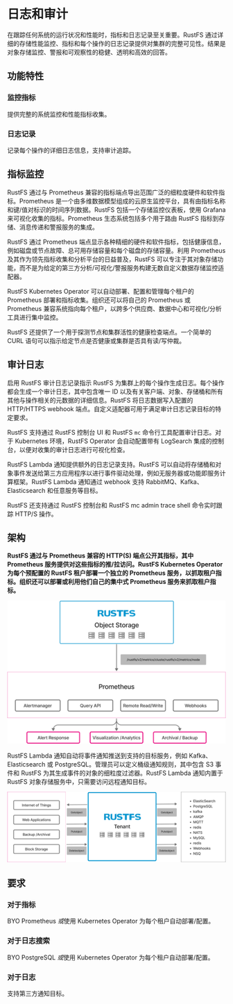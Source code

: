 # 日志和审计

在跟踪任何系统的运行状况和性能时，指标和日志记录至关重要。RustFS 通过详细的存储性能监控、指标和每个操作的日志记录提供对集群的完整可见性。结果是对象存储监控、警报和可观察性的稳健、透明和高效的回答。

## 功能特性

### 监控指标

提供完整的系统监控和性能指标收集。

### 日志记录

记录每个操作的详细日志信息，支持审计追踪。

## 指标监控

RustFS 通过与 Prometheus 兼容的指标端点导出范围广泛的细粒度硬件和软件指标。Prometheus 是一个由多维数据模型组成的云原生监控平台，具有由指标名称和键/值对标识的时间序列数据。RustFS 包括一个存储监控仪表板，使用 Grafana 来可视化收集的指标。Prometheus 生态系统包括多个用于路由 RustFS 指标到存储、消息传递和警报服务的集成。

RustFS 通过 Prometheus 端点显示各种精细的硬件和软件指标，包括健康信息，例如磁盘或节点故障、总可用存储容量和每个磁盘的存储容量。利用 Prometheus 及其作为领先指标收集和分析平台的日益普及，RustFS 可以专注于其对象存储功能，而不是为给定的第三方分析/可视化/警报服务构建无数自定义数据存储监控适配器。

RustFS Kubernetes Operator 可以自动部署、配置和管理每个租户的 Prometheus 部署和指标收集。组织还可以将自己的 Prometheus 或 Prometheus 兼容系统指向每个租户，以跨多个供应商、数据中心和可视化/分析工具进行集中监控。

RustFS 还提供了一个用于探测节点和集群活性的健康检查端点。一个简单的 CURL 语句可以指示给定节点是否健康或集群是否具有读/写仲裁。

## 审计日志

启用 RustFS 审计日志记录指示 RustFS 为集群上的每个操作生成日志。每个操作都会生成一个审计日志，其中包含唯一 ID 以及有关客户端、对象、存储桶和所有其他与操作相关的元数据的详细信息。RustFS 将日志数据写入配置的 HTTP/HTTPS webhook 端点。自定义适配器可用于满足审计日志记录目标的特定要求。

RustFS 支持通过 RustFS 控制台 UI 和 RustFS `mc` 命令行工具配置审计日志。对于 Kubernetes 环境，RustFS Operator 会自动配置带有 LogSearch 集成的控制台，以便对收集的审计日志进行可视化检查。

RustFS Lambda 通知提供额外的日志记录支持。RustFS 可以自动将存储桶和对象事件发送给第三方应用程序以进行事件驱动处理，例如无服务器或功能即服务计算框架。RustFS Lambda 通知通过 webhook 支持 RabbitMQ、Kafka、Elasticsearch 和任意服务等目标。

RustFS 还支持通过 RustFS 控制台和 RustFS mc admin trace shell 命令实时跟踪 HTTP/S 操作。

## 架构

**RustFS 通过与 Prometheus 兼容的 HTTP(S) 端点公开其指标，其中 Prometheus 服务提供对这些指标的推/拉访问。RustFS Kubernetes Operator 为每个预配置的 RustFS 租户部署一个独立的 Prometheus 服务，以抓取租户指标。组织还可以部署或利用他们自己的集中式 Prometheus 服务来抓取租户指标。**

![架构图 1](images/s7-1.png)

RustFS Lambda 通知自动将事件通知推送到支持的目标服务，例如 Kafka、Elasticsearch 或 PostgreSQL。管理员可以定义桶级通知规则，其中包含 S3 事件和 RustFS 为其生成事件的对象的细粒度过滤器。RustFS Lambda 通知内置于 RustFS 对象存储服务中，只需要访问远程通知目标。

![架构图 2](images/s7-2.png)

## 要求

### 对于指标

BYO Prometheus *或*使用 Kubernetes Operator 为每个租户自动部署/配置。

### 对于日志搜索

BYO PostgreSQL *或*使用 Kubernetes Operator 为每个租户自动部署/配置。

### 对于日志

支持第三方通知目标。
